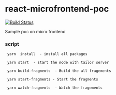# react-microfrontend-poc

[![Build Status](https://travis-ci.org/kasiriveni/react-microfrontend-poc.svg?branch=master)](https://travis-ci.org/kasiriveni/react-microfrontend-poc)

Sample poc on micro frontend

### script

```
 yarn  install  - install all packages

 yarn start  - start the node with tailor server

 yarn build-fragments  - Build the all fragements

 yarn start-fragments - Start the fragments

 yarn watch-fragments  - Watch the fragements

```
